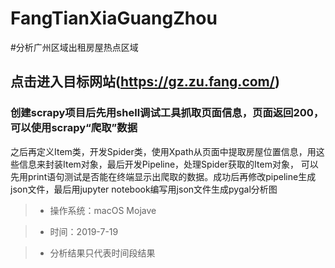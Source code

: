 # FangTianXiaGuangZhou

#分析广州区域出租房屋热点区域

## 点击进入目标网站(https://gz.zu.fang.com/)

### 创建scrapy项目后先用shell调试工具抓取页面信息，页面返回200，可以使用scrapy“爬取”数据

之后再定义Item类，开发Spider类，使用Xpath从页面中提取房屋位置信息，用这些信息来封装Item对象，最后开发Pipeline，处理Spider获取的Item对象，
可以先用print语句测试是否能在终端显示出爬取的数据。成功后再修改pipeline生成json文件，最后用jupyter notebook编写用json文件生成pygal分析图

> * 操作系统：macOS Mojave

> * 时间：2019-7-19

> * 分析结果只代表时间段结果



